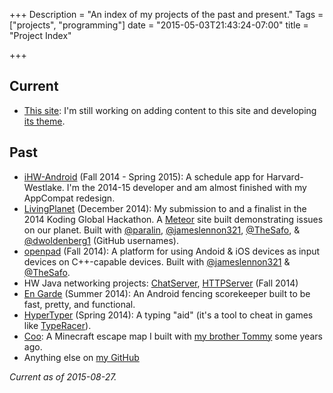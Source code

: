 +++
Description = "An index of my projects of the past and present."
Tags = ["projects", "programming"]
date = "2015-05-03T21:43:24-07:00"
title = "Project Index"

+++


## Current
  - [This site](https://www.ethanmad.com): I'm still working on adding content to this site and developing [its theme](https://github.com/keichi/vienna).

## Past
  - [iHW-Android](https://github.com/hwcomputerscience/ihw-android) (Fall 2014 - Spring 2015): A schedule app for Harvard-Westlake. I'm the 2014-15 developer and am almost finished with my AppCompat redesign.
  - [LivingPlanet](http://livingplanet.paral.in/) (December 2014): My submission to and a finalist in the 2014 Koding Global Hackathon. A [Meteor](https://meteor.com) site built demonstrating issues on our planet. Built with [@paralin][paralin], [@jameslennon321][james], [@TheSafo][safo], & [@dwoldenberg1][wold] (GitHub usernames).
  - [openpad](https://openpad.github.io) (Fall 2014): A platform for using Andoid & iOS devices as input devices on C++-capable devices. Built with [@jameslennon321][james] & [@TheSafo][safo].
  - HW Java networking projects: [ChatServer](http://github.com/ethanmad/ChatServer), [HTTPServer](https://github.com/ethanmad/HTTPServer) (Fall 2014)
  - [En Garde](http://ethanmad.com/En-Garde) (Summer 2014): An Android fencing scorekeeper built to be fast, pretty, and functional.
  - [HyperTyper](http://ethanmad.com/HyperTyper) (Spring 2014): A typing "aid" (it's a tool to cheat in games like [TypeRacer](http://typeracer.com)).
  - [Coo](http://ethanmad.com/coo-mc): A Minecraft escape map I built with [my brother Tommy](http://tom.ethanmad.com) some years ago.
  - Anything else on [my GitHub](https://github.com/ethanmad)


  [james]: https://github.com/jameslennon321
  [safo]: https://github.com/thesafo
  [paralin]: https://github.com/paralin
  [wold]: https://github.com/dwoldenberg1

*Current as of 2015-08-27.*
